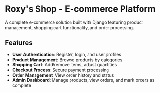 # Roxy's Shop - E-commerce Platform

A complete e-commerce solution built with Django featuring product management, shopping cart functionality, and order processing.

## Features

- **User Authentication**: Register, login, and user profiles
- **Product Management**: Browse products by categories
- **Shopping Cart**: Add/remove items, adjust quantities
- **Checkout Process**: Secure payment processing
- **Order Management**: View order history and status
- **Admin Dashboard**: Manage products, view orders, and mark orders as complete
